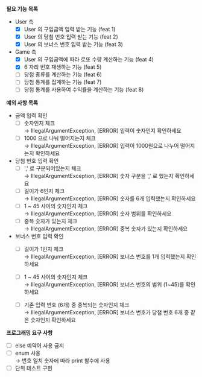 **필요 기능 목록**
- User 측
  - [x] User 의 구입금액 입력 받는 기능 (feat 1)
  - [x] User 의 당첨 번호 입력 받는 기능 (feat 2)
  - [x] User 의 보너스 번호 입력 받는 기능 (feat 3)
- Game 측
  - [x] User 의 구입금액에 따라 로또 수량 계산하는 기능 (feat 4)
  - [x] 6 자리 번호 재생하는 기능 (feat 5)
  - [ ] 당첨 종류를 계산하는 기능 (feat 6)
  - [ ] 당첨 통계를 집계하는 기능 (feat 7)
  - [ ] 당첨 통계를 사용하여 수익률을 계산하는 기능 (feat 8)

**예외 사항 목록**
- 금액 입력 확인  
  - [ ] 숫자인지 체크  
    &rarr; IllegalArgumentException, [ERROR] 입력이 숫자인지 확인하세요  
  - [ ] 1000 으로 나눠 떨어지는지 체크  
    &rarr; IllegalArgumentException, [ERROR] 입력이 1000원으로 나누어 떨어지는지 확인하세요
- 당첨 번호 입력 확인  
  - [ ] ',' 로 구분되어있는지 체크  
    &rarr; IllegalArgumentException, [ERROR] 숫자 구분을 ',' 로 했는지 확인하세요
  - [ ] 길이가 6인지 체크  
    &rarr; IllegalArgumentException, [ERROR] 숫자를 6개 입력했는지 확인하세요
  - [ ] 1 ~ 45 사이의 숫자인지 체크  
    &rarr; IllegalArgumentException, [ERROR] 숫자 범위를 확인하세요
  - [ ] 중복 숫자가 있는지 체크  
    &rarr; IllegalArgumentException, [ERROR] 중복 숫자가 있는지 확인하세요
- 보너스 번호 입력 확인
  - [ ] 길이가 1인지 체크  
    &rarr; IllegalArgumentException, [ERROR] 보너스 번호를 1개 입력했는지 확인하세요
  - [ ] 1 ~ 45 사이의 숫자인지 체크  
    &rarr; IllegalArgumentException, [ERROR] 보너스 번호의 범위 (1~45)를 확인하세요
  - [ ] 기존 입력 번호 (6개) 중 중복되는 숫자인지 체크  
    &rarr; IllegalArgumentException, [ERROR] 보너스 번호가 당첨 번호 6개 중 같은 숫자인지 확인하세요


**프로그래밍 요구 사항**
- [ ] else 예약어 사용 금지
- [ ] enum 사용  
  &rarr; 번호 일치 숫자에 따라 print 함수에 사용
- [ ] 단위 테스트 구현